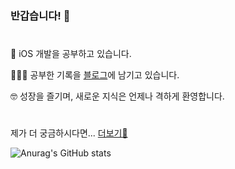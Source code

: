 ### 반갑습니다! 👋

#
🌱  iOS 개발을 공부하고 있습니다. 

👨🏻‍💻  공부한 기록을 [블로그](leechamin.tistory.com
)에 남기고 있습니다.

🤓 성장을 즐기며, 새로운 지식은 언제나 격하게 환영합니다.
# 

제가 더 궁금하시다면... [더보기🧐](https://rose-eggnog-fa7.notion.site/9f8bd433e5474f928e18714466e1d535)


![Anurag's GitHub stats](https://github-readme-stats.vercel.app/api?username=ChaminLee&show_icons=true&theme=dark)
